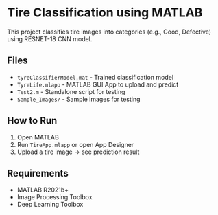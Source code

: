 # Tire Classification using MATLAB

This project classifies tire images into categories (e.g., Good, Defective) using RESNET-18 CNN model.

## Files
- `tyreClassifierModel.mat` - Trained classification model
- `TyreLife.mlapp` - MATLAB GUI App to upload and predict
- `Test2.m` - Standalone script for testing
- `Sample_Images/` - Sample images for testing

## How to Run
1. Open MATLAB
2. Run `TireApp.mlapp` or open App Designer
3. Upload a tire image → see prediction result

## Requirements
- MATLAB R2021b+
- Image Processing Toolbox
- Deep Learning Toolbox
